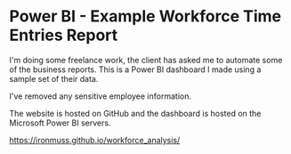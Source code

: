 # Power BI - Example Workforce Time Entries Report

I'm doing some freelance work, the client has asked me to automate some of the business reports. This is a Power BI dashboard I made using a sample set of their data.

I've removed any sensitive employee information. 

The website is hosted on GitHub and the dashboard is hosted on the Microsoft Power BI servers.

https://ironmuss.github.io/workforce_analysis/
